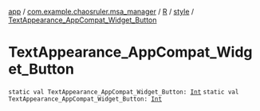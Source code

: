 [app](../../../index.md) / [com.example.chaosruler.msa_manager](../../index.md) / [R](../index.md) / [style](index.md) / [TextAppearance_AppCompat_Widget_Button](.)

# TextAppearance_AppCompat_Widget_Button

`static val TextAppearance_AppCompat_Widget_Button: `[`Int`](https://kotlinlang.org/api/latest/jvm/stdlib/kotlin/-int/index.html)
`static val TextAppearance_AppCompat_Widget_Button: `[`Int`](https://kotlinlang.org/api/latest/jvm/stdlib/kotlin/-int/index.html)